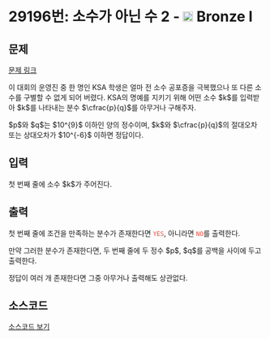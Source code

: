 # 29196번: 소수가 아닌 수 2 - <img src="https://static.solved.ac/tier_small/5.svg" style="height:20px" /> Bronze I

<!-- performance -->

<!-- 문제 제출 후 깃허브에 푸시를 했을 때 제출한 코드의 성능이 입력될 공간입니다.-->

<!-- end -->

## 문제

[문제 링크](https://boj.kr/29196)


<p>이 대회의 운영진 중 한 명인 KSA 학생은 얼마 전 소수 공포증을 극복했으나 또 다른 소수를 구별할 수 없게 되어 버렸다. KSA의 명예를 지키기 위해 어떤 소수 $k$를 입력받아 $k$를 나타내는 분수 $\cfrac{p}{q}$를 아무거나 구해주자.</p>

<p>$p$와 $q$는 $10^{9}$ 이하인 양의 정수이며, $k$와 $\cfrac{p}{q}$의 절대오차 또는 상대오차가 $10^{-6}$ 이하면 정답이다.</p>



## 입력


<p>첫 번째 줄에 소수 $k$가 주어진다.</p>



## 출력


<p>첫 번째 줄에 조건을 만족하는 분수가 존재한다면 <span style="color:#e74c3c;"><code>YES</code></span>, 아니라면 <span style="color:#e74c3c;"><code>NO</code></span>를 출력한다.</p>

<p>만약 그러한 분수가 존재한다면, 두 번째 줄에 두 정수 $p$, $q$를 공백을 사이에 두고 출력한다. </p>

<p>정답이 여러 개 존재한다면 그중 아무거나 출력해도 상관없다.</p>



## 소스코드

[소스코드 보기](소수가%20아닌%20수%202.c)